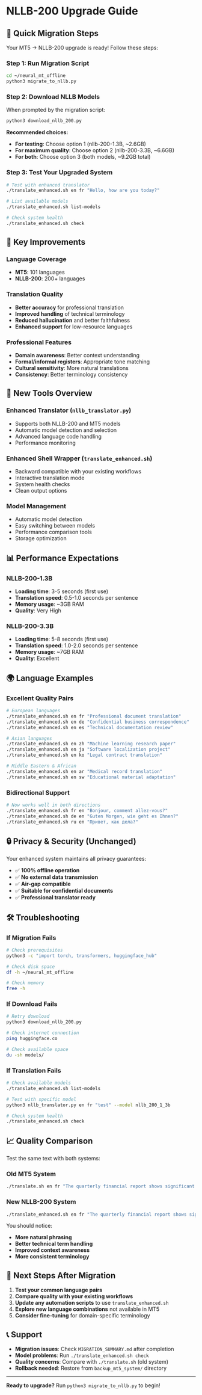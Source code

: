 # NLLB-200 Upgrade Guide

## 🎯 Quick Migration Steps

Your MT5 → NLLB-200 upgrade is ready! Follow these steps:

### Step 1: Run Migration Script
```bash
cd ~/neural_mt_offline
python3 migrate_to_nllb.py
```

### Step 2: Download NLLB Models
When prompted by the migration script:
```bash
python3 download_nllb_200.py
```

**Recommended choices:**
- **For testing**: Choose option 1 (nllb-200-1.3B, ~2.6GB)
- **For maximum quality**: Choose option 2 (nllb-200-3.3B, ~6.6GB)
- **For both**: Choose option 3 (both models, ~9.2GB total)

### Step 3: Test Your Upgraded System
```bash
# Test with enhanced translator
./translate_enhanced.sh en fr "Hello, how are you today?"

# List available models
./translate_enhanced.sh list-models

# Check system health
./translate_enhanced.sh check
```

## 🌟 Key Improvements

### Language Coverage
- **MT5**: 101 languages
- **NLLB-200**: 200+ languages

### Translation Quality
- **Better accuracy** for professional translation
- **Improved handling** of technical terminology
- **Reduced hallucination** and better faithfulness
- **Enhanced support** for low-resource languages

### Professional Features
- **Domain awareness**: Better context understanding
- **Formal/informal registers**: Appropriate tone matching
- **Cultural sensitivity**: More natural translations
- **Consistency**: Better terminology consistency

## 🔧 New Tools Overview

### Enhanced Translator (`nllb_translator.py`)
- Supports both NLLB-200 and MT5 models
- Automatic model detection and selection
- Advanced language code handling
- Performance monitoring

### Enhanced Shell Wrapper (`translate_enhanced.sh`)
- Backward compatible with your existing workflows
- Interactive translation mode
- System health checks
- Clean output options

### Model Management
- Automatic model detection
- Easy switching between models
- Performance comparison tools
- Storage optimization

## 📊 Performance Expectations

### NLLB-200-1.3B
- **Loading time**: 3-5 seconds (first use)
- **Translation speed**: 0.5-1.0 seconds per sentence
- **Memory usage**: ~3GB RAM
- **Quality**: Very High

### NLLB-200-3.3B
- **Loading time**: 5-8 seconds (first use)
- **Translation speed**: 1.0-2.0 seconds per sentence
- **Memory usage**: ~7GB RAM
- **Quality**: Excellent

## 🌍 Language Examples

### Excellent Quality Pairs
```bash
# European languages
./translate_enhanced.sh en fr "Professional document translation"
./translate_enhanced.sh en de "Confidential business correspondence"
./translate_enhanced.sh en es "Technical documentation review"

# Asian languages
./translate_enhanced.sh en zh "Machine learning research paper"
./translate_enhanced.sh en ja "Software localization project"
./translate_enhanced.sh en ko "Legal contract translation"

# Middle Eastern & African
./translate_enhanced.sh en ar "Medical record translation"
./translate_enhanced.sh en sw "Educational material adaptation"
```

### Bidirectional Support
```bash
# Now works well in both directions
./translate_enhanced.sh fr en "Bonjour, comment allez-vous?"
./translate_enhanced.sh de en "Guten Morgen, wie geht es Ihnen?"
./translate_enhanced.sh ru en "Привет, как дела?"
```

## 🔒 Privacy & Security (Unchanged)

Your enhanced system maintains all privacy guarantees:
- ✅ **100% offline operation**
- ✅ **No external data transmission**
- ✅ **Air-gap compatible**
- ✅ **Suitable for confidential documents**
- ✅ **Professional translator ready**

## 🛠️ Troubleshooting

### If Migration Fails
```bash
# Check prerequisites
python3 -c "import torch, transformers, huggingface_hub"

# Check disk space
df -h ~/neural_mt_offline

# Check memory
free -h
```

### If Download Fails
```bash
# Retry download
python3 download_nllb_200.py

# Check internet connection
ping huggingface.co

# Check available space
du -sh models/
```

### If Translation Fails
```bash
# Check available models
./translate_enhanced.sh list-models

# Test with specific model
python3 nllb_translator.py en fr "test" --model nllb_200_1_3b

# Check system health
./translate_enhanced.sh check
```

## 📈 Quality Comparison

Test the same text with both systems:

### Old MT5 System
```bash
./translate.sh en fr "The quarterly financial report shows significant growth."
```

### New NLLB-200 System
```bash
./translate_enhanced.sh en fr "The quarterly financial report shows significant growth."
```

You should notice:
- **More natural phrasing**
- **Better technical term handling**
- **Improved context awareness**
- **More consistent terminology**

## 🎯 Next Steps After Migration

1. **Test your common language pairs**
2. **Compare quality with your existing workflows**
3. **Update any automation scripts** to use `translate_enhanced.sh`
4. **Explore new language combinations** not available in MT5
5. **Consider fine-tuning** for domain-specific terminology

## 📞 Support

- **Migration issues**: Check `MIGRATION_SUMMARY.md` after completion
- **Model problems**: Run `./translate_enhanced.sh check`
- **Quality concerns**: Compare with `./translate.sh` (old system)
- **Rollback needed**: Restore from `backup_mt5_system/` directory

---

**Ready to upgrade?** Run `python3 migrate_to_nllb.py` to begin!
